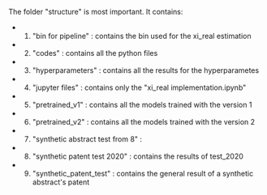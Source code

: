 The folder "structure" is most important. It contains:

 * 1) "bin for pipeline"                   : contains the bin used for the xi_real estimation
 * 2) "codes"                              : contains all the python files
 * 3) "hyperparameters"                    : contains all the results for the hyperparametes
 * 4) "jupyter files"                      : contains only the "xi_real implementation.ipynb"
 * 5) "pretrained_v1"                      : contains all the models trained with the version 1
 * 6) "pretrained_v2"                      : contains all the models trained with the version 2
 * 7) "synthetic abstract test from 8"     :
 * 8) "synthetic patent test 2020"         : contains the results of test_2020
 * 9) "synthetic_patent_test"              : contains the general result of a synthetic abstract's patent
    
